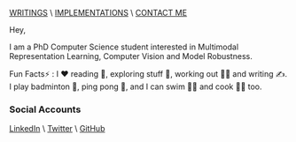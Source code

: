 [WRITINGS](https://manasraza.medium.com) \ [IMPLEMENTATIONS](implementations.md) \ [CONTACT ME](mailto:mraza@oakland.edu)




Hey,

I am a PhD Computer Science student interested in Multimodal Representation Learning, Computer Vision and Model Robustness. 


Fun Facts:zap: : I :hearts: reading :open_book:, exploring stuff :stars:, working out :weight_lifting_man: and writing :writing_hand:. I play badminton :badminton:, ping pong :ping_pong:, and  I can swim :swimming_man: and cook :man_cook: too.

### Social Accounts 

[LinkedIn](https://linkedin.com/in/memanasraza) \ [Twitter](https://twitter.com/anas_raza_m) \ [GitHub](https://github.com/anas-r-dev) 

